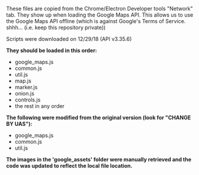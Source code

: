 These files are copied from the Chrome/Electron Developer tools "Network" tab.
They show up when loading the Google Maps API.
This allows us to use the Google Maps API offline (which is against Google's Terms of Service. shhh... (i.e. keep this repository private))

Scripts were downloaded on 12/29/18 (API v3.35.6)

**They should be loaded in this order:**
* google_maps.js
* common.js
* util.js
* map.js
* marker.js
* onion.js
* controls.js
* the rest in any order

**The following were modified from the original version (look for "CHANGE BY UAS"):**
* google_maps.js
* common.js
* util.js

**The images in the 'google_assets' folder were manually retrieved and the code was updated to reflect the local file location.**
